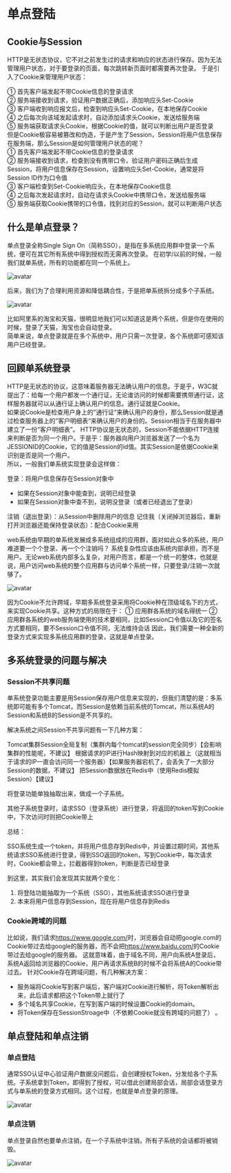 # 单点登陆

## Cookie与Session

HTTP是无状态协议，它不对之前发生过的请求和响应的状态进行保存。因为无法管理用户状态，对于要登录的页面，每次跳转新页面时都需要再次登录。
于是引入了Cookie来管理用户状态：

① 首先客户端发起不带Cookie信息的登录请求  
② 服务端接收到请求，验证用户数据正确后，添加响应头Set-Cookie  
③ 客户端收到响应报文后，检查到响应头Set-Cookie，在本地保存Cookie  
④ 之后每次向该域发起请求时，自动添加请求头Cookie，发送给服务端  
⑤ 服务端获取请求头Cookie，根据Cookie的值，就可以判断出用户是否登录  
但是Cookie极容易被篡改和伪造，于是产生了Session，Session将用户信息保存在服务端，那么Session是如何管理用户状态的呢？  
① 首先客户端发起不带Cookie信息的登录请求  
② 服务端接收到请求，检查到没有携带口令，验证用户密码正确后生成Session，将用户信息保存在Session，设置响应头Set-Cookie，通常是将Session ID作为口令值  
③ 客户端检查到Set-Cookie响应头，在本地保存Cookie信息  
④ 之后每次发起请求时，自动在请求头Cookie中携带口令，发送给服务端  
⑤ 服务端获取Cookie携带的口令值，找到对应的Session，就可以判断用户状态  

## 什么是单点登录？
单点登录全称Single Sign On（简称SSO），是指在多系统应用群中登录一个系统，便可在其它所有系统中得到授权而无需再次登录。
在初学/以前的时候，一般我们就单系统，所有的功能都在同一个系统上。

![avatar](https://user-gold-cdn.xitu.io/2019/5/12/16aac3544cd4a892?imageView2/0/w/1280/h/960/format/webp/ignore-error/1)  


后来，我们为了合理利用资源和降低耦合性，于是把单系统拆分成多个子系统。

![avatar](https://user-gold-cdn.xitu.io/2019/5/12/16aac3544d675a4b?imageView2/0/w/1280/h/960/format/webp/ignore-error/1)  


比如阿里系的淘宝和天猫，很明显地我们可以知道这是两个系统，但是你在使用的时候，登录了天猫，淘宝也会自动登录。  
简单来说，单点登录就是在多个系统中，用户只需一次登录，各个系统即可感知该用户已经登录。

## 回顾单系统登录

HTTP是无状态的协议，这意味着服务器无法确认用户的信息。于是乎，W3C就提出了：给每一个用户都发一个通行证，无论谁访问的时候都需要携带通行证，这样服务器就可以从通行证上确认用户的信息。通行证就是Cookie。  
如果说Cookie是检查用户身上的”通行证“来确认用户的身份，那么Session就是通过检查服务器上的”客户明细表“来确认用户的身份的。Session相当于在服务器中建立了一份“客户明细表”。
HTTP协议是无状态的，Session不能依据HTTP连接来判断是否为同一个用户。于是乎：服务器向用户浏览器发送了一个名为JESSIONID的Cookie，它的值是Session的id值。其实Session是依据Cookie来识别是否是同一个用户。  
所以，一般我们单系统实现登录会这样做：

登录：将用户信息保存在Session对象中  
* 如果在Session对象中能查到，说明已经登录
* 如果在Session对象中查不到，说明没登录（或者已经退出了登录）

注销（退出登录）：从Session中删除用户的信息
记住我（关闭掉浏览器后，重新打开浏览器还能保持登录状态）：配合Cookie来用

web系统由早期的单系统发展成多系统组成的应用群，面对如此众多的系统，用户难道要一个个登录、再一个个注销吗？
系统复杂性应该由系统内部承担，而不是用户。无论web系统内部多么复杂，对用户而言，都是一个统一的整体，也就是说，用户访问web系统的整个应用群与访问单个系统一样，只要登录/注销一次就够了。

![avatar](https://p3-juejin.byteimg.com/tos-cn-i-k3u1fbpfcp/86343295c2214c7a90b7795459770d53~tplv-k3u1fbpfcp-watermark.image?imageslim)  


因为Cookie不允许跨域，早期多系统登录采用将Cookie种在顶级域名下的方式，来实现Cookie共享。这种方式的局限在于：
① 应用群各系统的域名得统一
② 应用群各系统的web服务端使用的技术要相同，比如Session口令值以及它的签名
方式要相同，要不Session口令值不同，无法维持会话
因此，我们需要一种全新的登录方式来实现多系统应用群的登录，这就是单点登录。

## 多系统登录的问题与解决
### Session不共享问题
单系统登录功能主要是用Session保存用户信息来实现的，但我们清楚的是：多系统即可能有多个Tomcat，而Session是依赖当前系统的Tomcat，所以系统A的Session和系统B的Session是不共享的。

解决系统之间Session不共享问题有一下几种方案：

Tomcat集群Session全局复制（集群内每个tomcat的session完全同步）【会影响集群的性能呢，不建议】
根据请求的IP进行Hash映射到对应的机器上（这就相当于请求的IP一直会访问同一个服务器）【如果服务器宕机了，会丢失了一大部分Session的数据，不建议】
把Session数据放在Redis中（使用Redis模拟Session）【建议】

将登录功能单独抽取出来，做成一个子系统。

其他子系统登录时，请求SSO（登录系统）进行登录，将返回的token写到Cookie中，下次访问时则把Cookie带上

总结：

SSO系统生成一个token，并将用户信息存到Redis中，并设置过期时间，其他系统请求SSO系统进行登录，得到SSO返回的token，写到Cookie中，每次请求时，Cookie都会带上，拦截器得到token，判断是否已经登录

到这里，其实我们会发现其实就两个变化：

1. 将登陆功能抽取为一个系统（SSO），其他系统请求SSO进行登录
2. 本来将用户信息存到Session，现在将用户信息存到Redis

### Cookie跨域的问题
比如说，我们请求<https://www.google.com/>时，浏览器会自动把google.com的Cookie带过去给google的服务器，而不会把<https://www.baidu.com/>的Cookie带过去给google的服务器。
这就意味着，由于域名不同，用户向系统A登录后，系统A返回给浏览器的Cookie，用户再请求系统B的时候不会将系统A的Cookie带过去。
针对Cookie存在跨域问题，有几种解决方案：

* 服务端将Cookie写到客户端后，客户端对Cookie进行解析，将Token解析出来，此后请求都把这个Token带上就行了
* 多个域名共享Cookie，在写到客户端的时候设置Cookie的domain。
* 将Token保存在SessionStroage中（不依赖Cookie就没有跨域的问题了）
。


## 单点登陆和单点注销

### 单点登陆
通常SSO认证中心验证用户数据没问题后，会创建授权Token，分发给各个子系统。子系统拿到Token，即得到了授权，可以借此创建局部会话，局部会话登录方式与单系统的登录方式相同。这个过程，也就是单点登录的原理。

![avatar](https://p6-juejin.byteimg.com/tos-cn-i-k3u1fbpfcp/12d66c43bb4742148765b8e1b6a28a5b~tplv-k3u1fbpfcp-watermark.image)  


### 单点注销
单点登录自然也要单点注销，在一个子系统中注销，所有子系统的会话都将被销毁。

![avatar](https://p6-juejin.byteimg.com/tos-cn-i-k3u1fbpfcp/0a69327ee556469a9c94c6b8b904410b~tplv-k3u1fbpfcp-watermark.image)  
